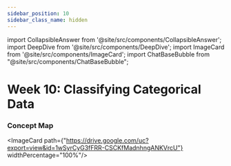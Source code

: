 ```yaml
---
sidebar_position: 10
sidebar_class_name: hidden
---
```


import CollapsibleAnswer from '@site/src/components/CollapsibleAnswer';
import DeepDive from '@site/src/components/DeepDive';
import ImageCard from '@site/src/components/ImageCard';
import ChatBaseBubble from "@site/src/components/ChatBaseBubble";

# Week 10: Classifying Categorical Data



<ChatBaseBubble/>

### Concept Map

<ImageCard path={"https://drive.google.com/uc?export=view&id=1wSyrCyG3fFRR-CSCKfMadnhngANKVrcU"} widthPercentage="100%"/>

